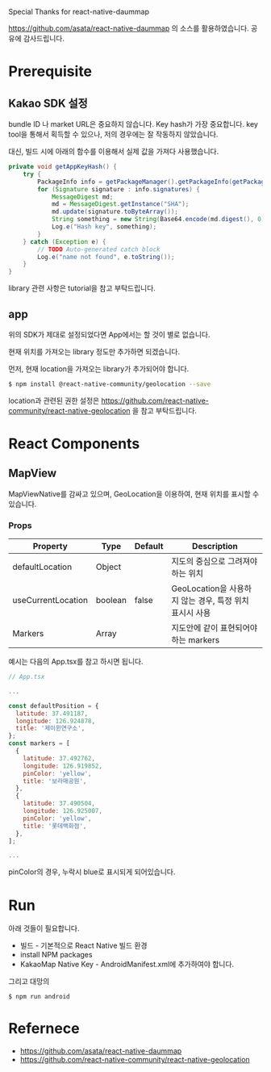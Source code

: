 
Special Thanks for react-native-daummap

https://github.com/asata/react-native-daummap 의 소스를 활용하였습니다.
공유에 감사드립니다.

# Prerequisite

## Kakao SDK 설정

bundle ID 나 market URL은 중요하지 않습니다.
Key hash가 가장 중요합니다.
key tool을 통해서 획득할 수 있으나, 저의 경우에는 잘 작동하지 않았습니다.

대신, 빌드 시에 아래의 함수를 이용해서 실제 값을 가져다 사용했습니다.

```java
private void getAppKeyHash() {
    try {
        PackageInfo info = getPackageManager().getPackageInfo(getPackageName(), PackageManager.GET_SIGNATURES);
        for (Signature signature : info.signatures) {
            MessageDigest md;
            md = MessageDigest.getInstance("SHA");
            md.update(signature.toByteArray());
            String something = new String(Base64.encode(md.digest(), 0));
            Log.e("Hash key", something);
        }
    } catch (Exception e) {
        // TODO Auto-generated catch block
        Log.e("name not found", e.toString());
    }
}
```

library 관련 사항은 tutorial을 참고 부탁드립니다.

## app

위의 SDK가 제대로 설정되었다면 App에서는 할 것이 별로 없습니다. 

현재 위치를 가져오는 library 정도만 추가하면 되겠습니다.

먼저, 현재 location을 가져오는 library가 추가되어야 합니다.

```bash
$ npm install @react-native-community/geolocation --save
```

location과 관련된 권한 설정은 https://github.com/react-native-community/react-native-geolocation 을 참고 부탁드립니다.


# React Components

## MapView 

MapViewNative를 감싸고 있으며, GeoLocation을 이용하여, 현재 위치를 표시할 수 있습니다.

### Props
| Property                  | Type      | Default   | Description |
|----------|-----------|-----------|-------------|
| defaultLocation             | Object    |         | 지도의 중심으로 그려져야 하는 위치|
| useCurrentLocation             | boolean    | false | GeoLocation을 사용하지 않는 경우, 특정 위치 표시시 사용|
| Markers             | Array    |         | 지도안에 같이 표현되어야 하는 markers |

예시는 다음의 App.tsx를 참고 하시면 됩니다.

```javascript
// App.tsx

...

const defaultPosition = {
  latitude: 37.491187,
  longitude: 126.924878,
  title: '제이윈연구소',
};
const markers = [
  {
    latitude: 37.492762,
    longitude: 126.919852,
    pinColor: 'yellow',
    title: '보라매공원',
  },
  {
    latitude: 37.490504,
    longitude: 126.925007,
    pinColor: 'yellow',
    title: '롯데백화점',
  },
];

...

```

pinColor의 경우, 누락시 blue로 표시되게 되어있습니다.

# Run

아래 것들이 필요합니다.

* 빌드 - 기본적으로 React Native 빌드 환경
* install NPM packages
* KakaoMap Native Key - AndroidManifest.xml에 추가하여야 합니다. 

그리고 대망의
```
$ npm run android
```

# Refernece

* https://github.com/asata/react-native-daummap
* https://github.com/react-native-community/react-native-geolocation